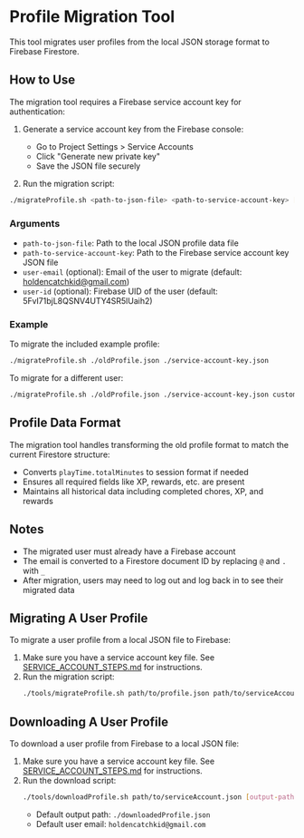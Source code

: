 # Profile Migration Tool

This tool migrates user profiles from the local JSON storage format to Firebase Firestore.

## How to Use

The migration tool requires a Firebase service account key for authentication:

1. Generate a service account key from the Firebase console:

   - Go to Project Settings > Service Accounts
   - Click "Generate new private key"
   - Save the JSON file securely

2. Run the migration script:

```bash
./migrateProfile.sh <path-to-json-file> <path-to-service-account-key> [user-email] [user-id]
```

### Arguments

- `path-to-json-file`: Path to the local JSON profile data file
- `path-to-service-account-key`: Path to the Firebase service account key JSON file
- `user-email` (optional): Email of the user to migrate (default: holdencatchkid@gmail.com)
- `user-id` (optional): Firebase UID of the user (default: 5FvI71bjL8QSNV4UTY4SR5lUaih2)

### Example

To migrate the included example profile:

```bash
./migrateProfile.sh ./oldProfile.json ./service-account-key.json
```

To migrate for a different user:

```bash
./migrateProfile.sh ./oldProfile.json ./service-account-key.json custom-user@example.com custom-user-firebase-id
```

## Profile Data Format

The migration tool handles transforming the old profile format to match the current Firestore structure:

- Converts `playTime.totalMinutes` to session format if needed
- Ensures all required fields like XP, rewards, etc. are present
- Maintains all historical data including completed chores, XP, and rewards

## Notes

- The migrated user must already have a Firebase account
- The email is converted to a Firestore document ID by replacing `@` and `.` with `_`
- After migration, users may need to log out and log back in to see their migrated data

## Migrating A User Profile

To migrate a user profile from a local JSON file to Firebase:

1. Make sure you have a service account key file. See [SERVICE_ACCOUNT_STEPS.md](./SERVICE_ACCOUNT_STEPS.md) for instructions.
2. Run the migration script:
   ```sh
   ./tools/migrateProfile.sh path/to/profile.json path/to/serviceAccount.json [user-email] [user-id]
   ```

## Downloading A User Profile

To download a user profile from Firebase to a local JSON file:

1. Make sure you have a service account key file. See [SERVICE_ACCOUNT_STEPS.md](./SERVICE_ACCOUNT_STEPS.md) for instructions.
2. Run the download script:
   ```sh
   ./tools/downloadProfile.sh path/to/serviceAccount.json [output-path] [user-email]
   ```
   - Default output path: `./downloadedProfile.json`
   - Default user email: `holdencatchkid@gmail.com`
